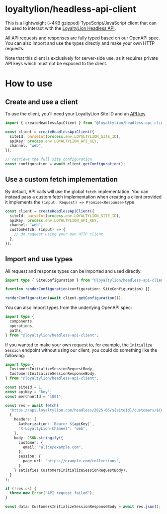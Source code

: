 # loyaltylion/headless-api-client

This is a lightweight (~4KB gzipped) TypeScript/JavaScript client that can be used to interact
with the [LoyaltyLion Headless API](https://developers.loyaltylion.com/headless-api).

All API requests and responses are fully typed based on our OpenAPI spec. You
can also import and use the types directly and make your own HTTP requests.

Note that this client is exclusively for server-side use, as it requires private
API keys which must not be exposed to the client.

# How to use

## Create and use a client

To use the client, you'll need your LoyaltyLion Site ID and an [API
key](https://developers.loyaltylion.com/api-reference/authentication/api-keys).

```ts
import { createHeadlessApiClient } from "@loyaltylion/headless-api-client";

const client = createHeadlessApiClient({
  siteId: parseInt(process.env.LOYALTYLION_SITE_ID),
  apiKey: process.env.LOYALTYLION_API_KEY,
  channel: "web",
});

// retrieve the full site configuration
const configuration = await client.getConfiguration();
```

## Use a custom fetch implementation

By default, API calls will use the global `fetch` implementation. You can
instead pass a custom fetch implementation when creating a client provided it
implements the `(input: Request) => Promise<Response>` type.

```ts
const client = createHeadlessApiClient({
  siteId: parseInt(process.env.LOYALTYLION_SITE_ID),
  apiKey: process.env.LOYALTYLION_API_KEY,
  channel: "web",
  customFetch: (input) => {
    // do request using your own HTTP client
  },
});
```

## Import and use types

All request and response types can be imported and used directly.

```ts
import type { SiteConfiguration } from "@loyaltylion/headless-api-client";

function renderConfiguration(configuration: SiteConfiguration) {}

renderConfiguration(await client.getConfiguration());
```

You can also import types from the underlying OpenAPI spec:

```ts
import type {
  components,
  operations,
  paths,
} from "@loyaltylion/headless-api-client";
```

If you wanted to make your own request to, for example, the `Initialize Session`
endpoint without using our client, you could do something like the following:

```ts
import type {
  CustomersInitializeSessionRequestBody,
  CustomersInitializeSessionResponseBody,
} from "@loyaltylion/headless-api-client";

const siteId = 1;
const apiKey = "key";
const merchantId = "1001";

const res = await fetch(
  "https://api.loyaltylion.com/headless/2025-06/${siteId}/customers/${merchantId}/sessions",
  {
    headers: {
      Authorization: `Bearer ${apiKey}`,
      "X-LoyaltyLion-Channel": "web",
    },
    body: JSON.stringify({
      customer: {
        email: "alice@example.com",
      },
      session: {
        page_url: "https://example.com/collections",
      },
    } satisfies CustomersInitializeSessionRequestBody),
  }
);

if (!res.ok) {
  throw new Error("API request failed");
}

const data: CustomersInitializeSessionResponseBody = await res.json();
```
